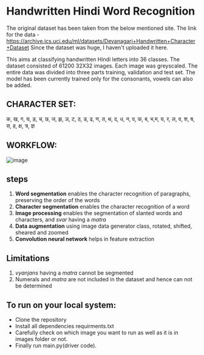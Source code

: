 # Handwritten Hindi Word Recognition

The original dataset has been taken from the below mentioned site. The link for the data - 
https://archive.ics.uci.edu/ml/datasets/Devanagari+Handwritten+Character+Dataset
Since the dataset was huge, I haven't uploaded it here.

This aims at classifying handwritten Hindi letters into 36 classes. The dataset consisted of 61200 32X32 images. Each image was greyscaled. The entire data was divided into three parts training, validation and test set. The model has been currently trained only for the consonants, vowels can also be added.



## CHARACTER SET:

क, ख, ग, घ, ड़, च, छ, ज, झ, ञ, ट, ठ, ड, ढ, ण, त, थ, द, ध, न, प, फ, ब, भ,म, य, र, ल, व, श, ष, स, ह, क्ष, त्र, ज्ञ

## WORKFLOW:
![image](https://user-images.githubusercontent.com/60650077/181167494-d7d123d2-3bd1-4363-939c-e6ffe6840f36.png)

## steps 
1. **Word segmentation** enables the character recognition of paragraphs, preserving the order of the words
2. **Character segmentation** enables the character recognition of a word
3. **Image processing** enables the segmentation of slanted words and characters, and *svar* having a *matra*
4. **Data augmentation** using image data generator class, rotated, shifted, sheared and zoomed
5. **Convolution neural network** helps in feature extraction

## Limitations
1. *vyanjans* having a *matra* cannot be segmented
2. Numerals and *matra* are not included in the dataset and hence can not be determined

## To run on your local system:
* Clone the repository
* Install all dependencies requirments.txt
* Carefully check on which image you want to run as well as it is in images folder or not.
* Finally run main.py(driver code).
